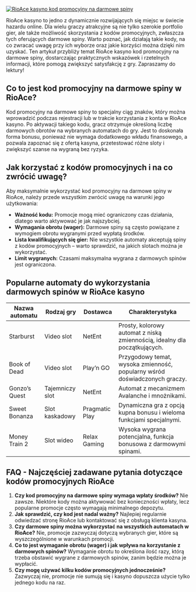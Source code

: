 [![RioAce kasyno kod promocyjny na darmowe spiny](https://123-caf.pages.dev/gitsignup.png)](https://vrmoo.ru/Bt82HjjY)

<p>RioAce kasyno to jedno z dynamicznie rozwijających się miejsc w świecie hazardu online. Dla wielu graczy atrakcyjne są nie tylko szerokie portfolio gier, ale także możliwość skorzystania z kodów promocyjnych, zwłaszcza tych oferujących darmowe spiny. Warto poznać, jak działają takie kody, na co zwracać uwagę przy ich wyborze oraz jakie korzyści można dzięki nim uzyskać. Ten artykuł przybliży temat RioAce kasyno kod promocyjny na darmowe spiny, dostarczając praktycznych wskazówek i rzetelnych informacji, które pomogą zwiększyć satysfakcję z gry. Zapraszamy do lektury!</p>  <h2>Co to jest kod promocyjny na darmowe spiny w RioAce?</h2> <p>Kod promocyjny na darmowe spiny to specjalny ciąg znaków, który można wprowadzić podczas rejestracji lub w trakcie korzystania z konta w RioAce kasyno. Po aktywacji takiego kodu, gracz otrzymuje określoną liczbę darmowych obrotów na wybranych automatach do gry. Jest to doskonała forma bonusu, ponieważ nie wymaga dodatkowego wkładu finansowego, a pozwala zapoznać się z ofertą kasyna, przetestować różne sloty i zwiększyć szanse na wygraną bez ryzyka.</p>  <h2>Jak korzystać z kodów promocyjnych i na co zwrócić uwagę?</h2> <p>Aby maksymalnie wykorzystać kod promocyjny na darmowe spiny w RioAce, należy przede wszystkim zwrócić uwagę na warunki jego użytkowania:</p> <ul> <li><strong>Ważność kodu:</strong> Promocje mogą mieć ograniczony czas działania, dlatego warto aktywować je jak najszybciej.</li> <li><strong>Wymagania obrotu (wager):</strong> Darmowe spiny są często powiązane z wymogiem obrotu wygranymi przed wypłatą środków.</li> <li><strong>Lista kwalifikujących się gier:</strong> Nie wszystkie automaty akceptują spiny z kodów promocyjnych – warto sprawdzić, na jakich slotach można je wykorzystać.</li> <li><strong>Limit wygranych:</strong> Czasami maksymalna wygrana z darmowych spinów jest ograniczona.</li> </ul>  <h2>Popularne automaty do wykorzystania darmowych spinów w RioAce kasyno</h2> <table> <thead> <tr> <th>Nazwa automatu</th> <th>Rodzaj gry</th> <th>Dostawca</th> <th>Charakterystyka</th> </tr> </thead> <tbody> <tr> <td>Starburst</td> <td>Video slot</td> <td>NetEnt</td> <td>Prosty, kolorowy automat z niską zmiennością, idealny dla początkujących.</td> </tr> <tr> <td>Book of Dead</td> <td>Video slot</td> <td>Play’n GO</td> <td>Przygodowy temat, wysoka zmienność, popularny wśród doświadczonych graczy.</td> </tr> <tr> <td>Gonzo’s Quest</td> <td>Tajemniczy slot</td> <td>NetEnt</td> <td>Automat z mecanizmem Avalanche i mnożnikami.</td> </tr> <tr> <td>Sweet Bonanza</td> <td>Slot kaskadowy</td> <td>Pragmatic Play</td> <td>Dynamiczna gra z opcją kupna bonusu i wieloma funkcjami specjalnymi.</td> </tr> <tr> <td>Money Train 2</td> <td>Slot wideo</td> <td>Relax Gaming</td> <td>Wysoka wygrana potencjalna, funkcja bonusowa z darmowymi spinami.</td> </tr> </tbody> </table>  <h2>FAQ - Najczęściej zadawane pytania dotyczące kodów promocyjnych RioAce</h2> <ol> <li><strong>Czy kod promocyjny na darmowe spiny wymaga wpłaty środków?</strong>   Nie zawsze. Niektóre kody można aktywować bez konieczności wpłaty, lecz popularne promocje często wymagają minimalnego depozytu.</li>  <li><strong>Jak sprawdzić, czy kod jest nadal ważny?</strong>   Najlepiej regularnie odwiedzać stronę RioAce lub kontaktować się z obsługą klienta kasyna.</li>  <li><strong>Czy darmowe spiny można wykorzystać na wszystkich automatach w RioAce?</strong>   Nie, promocje zazwyczaj dotyczą wybranych gier, które są wyszczególnione w warunkach promocji.</li>  <li><strong>Co to jest wymaganie obrotu (wager) i jak wpływa na korzystanie z darmowych spinów?</strong>   Wymaganie obrotu to określona ilość razy, którą trzeba obstawić wygrane z darmowych spinów, zanim będzie można je wypłacić.</li>  <li><strong>Czy mogę używać kilku kodów promocyjnych jednocześnie?</strong>   Zazwyczaj nie, promocje nie sumują się i kasyno dopuszcza użycie tylko jednego kodu na raz.</li> </ol>